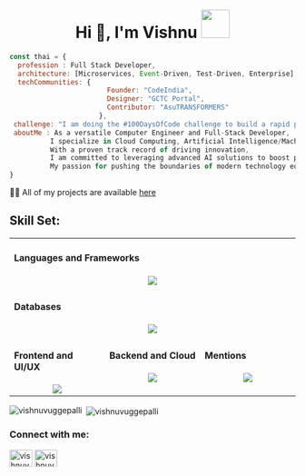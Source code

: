 <h1 align="center">Hi 👋, I'm Vishnu <img src="https://64.media.tumblr.com/4b3b0287ca43ce1021340cd692f65f9f/tumblr_mj7iufgKNi1qghl49o1_500.gifv" width="50"></h1>


```javascript
const thai = {
  profession : Full Stack Developer,
  architecture: [Microservices, Event-Driven, Test-Driven, Enterprise],
  techCommunities: {
                        Founder: "CodeIndia",
                        Designer: "GCTC Portal",
                        Contributor: "AsuTRANSFORMERS"
                      },
 challenge: "I am doing the #100DaysOfCode challenge to build a rapid prototype."
 aboutMe : As a versatile Computer Engineer and Full-Stack Developer,
          I specialize in Cloud Computing, Artificial Intelligence/Machine Learning, and high-quality streaming technologies.
          With a proven track record of driving innovation,
          I am committed to leveraging advanced AI solutions to boost productivity and foster creative problem-solving in technology.
          My passion for pushing the boundaries of modern technology equips me to deliver exceptional results in complex and dynamic environments.
}
```

👨‍💻 All of my projects are available [here](https://vishnuvuggepalli.github.io/) 

## Skill Set:
<table>
  <tr>
  <td colspan="3" valign="top" width="25%">
    <h4>Languages and Frameworks</h4>
    <a href="https://github.com/VishnuVuggepalli">
    <div align="center">
           <img src="https://skillicons.dev/icons?i=c,java,python,spring,django,cpp,js,dotnet&perline=8" /> 
    </div>
    </a>
  </td>
  </tr>
  <tr>
  <td colspan="3" valign="top" width="25%">
    <h4>Databases</h4>
    <a href="https://github.com/VishnuVuggepalli">
    <div align="center">
           <img src="https://skillicons.dev/icons?i=mongodb,mysql,postgres,cassandra,dynamodb,elasticsearch,redis&perline=8" /> 
    </div>
    </a>
  </td>
  </tr>
  <tr><td valign="top" width="25%">
    <h4>Frontend and UI/UX</h4>
    <a href="https://github.com/VishnuVuggepalli">
    <div align="center">  
           <img src="https://skillicons.dev/icons?i=react,flutter,figma,html,css,bootstrap,tailwind,js&perline=4" /> 
    </div>
    </a>
  </td><td valign="top" width="25%">     
    <h4>Backend and Cloud</h4>
    <a href="https://github.com/VishnuVuggepalli">
    <div align="center">
           <img src="https://skillicons.dev/icons?i=nodejs,vite,maven,gradle,flask,kafka,postman,jquery,graphql,hibernate,aws,azure&perline=4" /> 
    </div>
    </a>
  </td><td valign="top" width="25%">
    <h4>Mentions</h4>
    <a href="https://github.com/VishnuVuggepalli">
    <div align="center">
           <img src="https://skillicons.dev/icons?i=androidstudio,git,gitlab,bitbucket,pytorch,terraform,docker,jenkins,kubernetes,grafana,prometheus,gherkin,vscode,pycharm,vim,cmake&perline=4" /> 
    </div>
    </a>
    </td>
</tr></table>

<p><img align="left" src="https://github-readme-stats.vercel.app/api/top-langs?username=vishnuvuggepalli&show_icons=true&locale=en&layout=compact" alt="vishnuvuggepalli" /></p>

<p>&nbsp;<img align="center" src="https://github-readme-stats.vercel.app/api?username=vishnuvuggepalli&show_icons=true&locale=en" alt="vishnuvuggepalli" /></p>

<h3 align="left">Connect with me:</h3>
<p align="left">
<a href="https://linkedin.com/in/vishnuv-642" target="blank"><img align="center" src="https://raw.githubusercontent.com/rahuldkjain/github-profile-readme-generator/master/src/images/icons/Social/linked-in-alt.svg" alt="vishnuv-642" height="30" width="40" /></a>
<a href="https://www.leetcode.com/u/vishnuvuggepalli6/" target="blank"><img align="center" src="https://raw.githubusercontent.com/rahuldkjain/github-profile-readme-generator/master/src/images/icons/Social/leet-code.svg" alt="vishnuvuggepalli" height="30" width="40" /></a>
</p>

